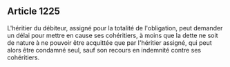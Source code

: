 Article 1225
----
L'héritier du débiteur, assigné pour la totalité de l'obligation, peut demander
un délai pour mettre en cause ses cohéritiers, à moins que la dette ne soit de
nature à ne pouvoir être acquittée que par l'héritier assigné, qui peut alors
être condamné seul, sauf son recours en indemnité contre ses cohéritiers.

